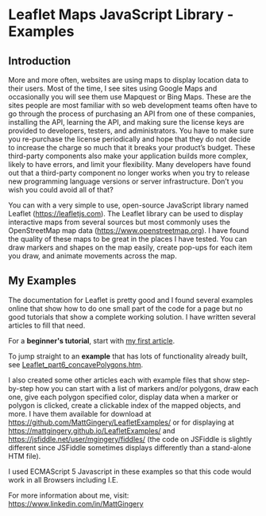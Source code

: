 # Leaflet Maps JavaScript Library - Examples
## Introduction
More and more often, websites are using maps to display location data to their users.  Most of the time, I see sites using Google Maps and occasionally you will see them use Mapquest or Bing Maps.  These are the sites people are most familiar with so web development teams often have to go through the process of purchasing an API from one of these companies, installing the API, learning the API, and making sure the license keys are provided to developers, testers, and administrators.  You have to make sure you re-purchase the license periodically and hope that they do not decide to increase the charge so much that it breaks your product’s budget.  These third-party components also make your application builds more complex, likely to have errors, and limit your flexibility.  Many developers have found out that a third-party component no longer works when you try to release new programming language versions or server infrastructure.  Don’t you wish you could avoid all of that?

You can with a very simple to use, open-source JavaScript library named Leaflet (https://leafletjs.com).  The Leaflet library can be used to display interactive maps from several sources but most commonly uses the OpenStreetMap map data (https://www.openstreetmap.org).  I have found the quality of these maps to be great in the places I have tested.  You can draw markers and shapes on the map easily, create pop-ups for each item you draw, and animate movements across the map.  

## My Examples

The documentation for Leaflet is pretty good and I found several examples online that show how to do one small part of the code for a page but no good tutorials that show a complete working solution.  I have written several articles to fill that need.  

For a **beginner's tutorial**, start with [my first article](https://mattgingery.github.io/LeafletExamples/Article_Part1).  

To jump straight to an **example** that has lots of functionality already built, see [Leaflet_part6_concavePolygons.htm](https://mattgingery.github.io/LeafletExamples/Leaflet_part6_concavePolygons.htm).

I also created some other articles each with example files that show step-by-step how you can start with a list of markers and/or polygons, draw each one, give each polygon specified color, display data when a marker or polygon is clicked, create a clickable index of the mapped objects, and more.  I have them available for download at https://github.com/MattGingery/LeafletExamples/ or for displaying at https://mattgingery.github.io/LeafletExamples/ and https://jsfiddle.net/user/mgingery/fiddles/ (the code on JSFiddle is slightly different since JSFiddle sometimes displays differently than a stand-alone HTM file).

I used ECMAScript 5 Javascript in these examples so that this code would work in all Browsers including I.E.    

For more information about me, visit: 
https://www.linkedin.com/in/MattGingery

